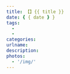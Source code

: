 ```yaml
---
title: 【】{{ title }}
date: { { date } }
tags:
  -
  -
categories:
urlname:
description:
photos:
  - '/img/'
---
```


<!--more-->
